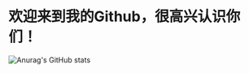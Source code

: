 # 欢迎来到我的Github，很高兴认识你们！
![Anurag's GitHub stats](https://github-readme-stats.vercel.app/api?username=SunCosmos&theme=rose&show_icons=true)
